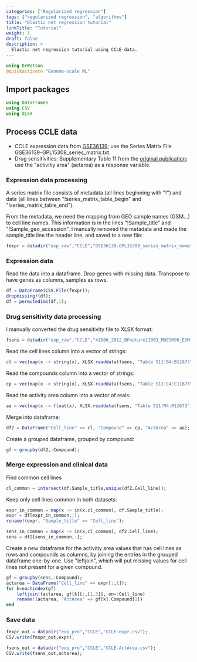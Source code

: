 ```yaml
---
categories: ["Regularized regression"]
tags: ["regularized regression", "algorithms"]
title: "Elastic net regression tutorial"
linkTitle: "Tutorial"
weight: 3
draft: false
description: >
  Elastic net regression tutorial using CCLE data.
---
```


```julia
using DrWatson
@quickactivate "Genome-scale ML"
```


## Import packages

```julia
using DataFrames
using CSV
using XLSX
```



## Process CCLE data



- CCLE expression data from [GSE36139](https://www.ncbi.nlm.nih.gov/geo/query/acc.cgi?acc=GSE36139); use the Series Matrix File GSE36139-GPL15308_series_matrix.txt.
- Drug sensitivities: Supplementary Table 11 from the [original publication](https://www.nature.com/articles/nature11003); use the "activitiy area" (actarea) as a response variable.



### Expression data processing

A series matrix file consists of metadata (all lines beginning with "!") and data (all lines between "!series_matrix_table_begin" and "!series_matrix_table_end"). 

From the metadata, we need the mapping from GEO sample names (GSM...) to cell line names. This information is in the lines "!Sample_title" and "!Sample_geo_accession". I manually removed the metadata and made the sample_title line the header line, and saved to a new file:

```julia
fexpr = datadir("exp_raw","CCLE","GSE36139-GPL15308_series_matrix_nometa.txt");
```



### Expression data



Read the data into a dataframe. Drop genes with missing data. Transpose to have genes as columns, samples as rows. 

```julia
df = DataFrame(CSV.File(fexpr));
dropmissing!(df);
df = permutedims(df,1);
```



### Drug sensitivity data processing

I manually converted the drug sensitivity file to XLSX format:

```julia
fsens = datadir("exp_raw","CCLE","41586_2012_BFnature11003_MOESM90_ESM.xlsx");
```



Read the cell lines column into a vector of strings:

```julia
cl = vec(map(x -> string(x), XLSX.readdata(fsens, "Table S11!B4:B11673")));
```



Read the compounds column into a vector of strings:

```julia
cp = vec(map(x -> string(x), XLSX.readdata(fsens, "Table S11!C4:C11673")));
```



Read the activity area column into a vector of reals:

```julia
aa = vec(map(x -> float(x), XLSX.readdata(fsens, "Table S11!M4:M11673")));
```



Merge into dataframe:

```julia
df2 = DataFrame("Cell_line" => cl, "Compound" => cp, "ActArea" => aa);
```



Create a grouped dataframe, grouped by compound:

```julia
gf = groupby(df2,:Compound);
```



### Merge expression and clinical data



Find common cell lines

```julia
cl_common = intersect(df.Sample_title,unique(df2.Cell_line));
```



Keep only cell lines common in both datasets:

```julia
expr_in_common = map(x -> in(x,cl_common), df.Sample_title);
expr = df[expr_in_common,:];
rename!(expr, "Sample_title" => "Cell_line");

sens_in_common = map(x -> in(x,cl_common), df2.Cell_line);
sens = df2[sens_in_common,:];
```



Create a new dataframe for the activitiy area values that has cell lines as rows and compounds as columns, by joining the entries in the grouped dataframe one-by-one. Use "leftjoin", which will put missing values for cell lines not present for a given compound.

```julia
gf = groupby(sens,:Compound);
actarea = DataFrame("Cell_line" => expr[:,1]);
for k=eachindex(gf)
    leftjoin!(actarea, gf[k][:,[1,3]], on=:Cell_line)
    rename!(actarea, "ActArea" => gf[k].Compound[1])
end
```



### Save data

```julia
fexpr_out = datadir("exp_pro","CCLE","CCLE-expr.csv");
CSV.write(fexpr_out,expr);

fsens_out = datadir("exp_pro","CCLE","CCLE-ActArea.csv");
CSV.write(fsens_out,actarea);
```